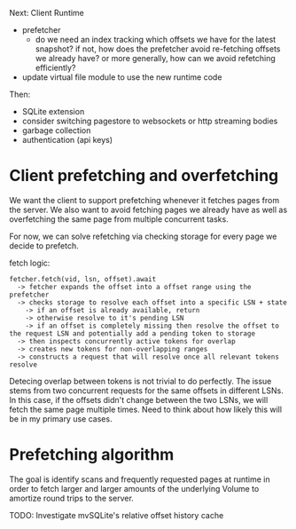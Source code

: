 Next: Client Runtime

- prefetcher
  - do we need an index tracking which offsets we have for the latest snapshot? if not, how does the prefetcher avoid re-fetching offsets we already have? or more generally, how can we avoid refetching efficiently?
- update virtual file module to use the new runtime code

Then:

- SQLite extension
- consider switching pagestore to websockets or http streaming bodies
- garbage collection
- authentication (api keys)

# Client prefetching and overfetching

We want the client to support prefetching whenever it fetches pages from the server. We also want to avoid fetching pages we already have as well as overfetching the same page from multiple concurrent tasks.

For now, we can solve refetching via checking storage for every page we decide to prefetch.

fetch logic:

```
fetcher.fetch(vid, lsn, offset).await
  -> fetcher expands the offset into a offset range using the prefetcher
  -> checks storage to resolve each offset into a specific LSN + state
    -> if an offset is already available, return
    -> otherwise resolve to it's pending LSN
    -> if an offset is completely missing then resolve the offset to the request LSN and potentially add a pending token to storage
  -> then inspects concurrently active tokens for overlap
  -> creates new tokens for non-overlapping ranges
  -> constructs a request that will resolve once all relevant tokens resolve

```

Detecing overlap between tokens is not trivial to do perfectly. The issue stems from two concurrent requests for the same offsets in different LSNs. In this case, if the offsets didn't change between the two LSNs, we will fetch the same page multiple times. Need to think about how likely this will be in my primary use cases.

# Prefetching algorithm

The goal is identify scans and frequently requested pages at runtime in order to fetch larger and larger amounts of the underlying Volume to amortize round trips to the server.

TODO: Investigate mvSQLite's relative offset history cache
